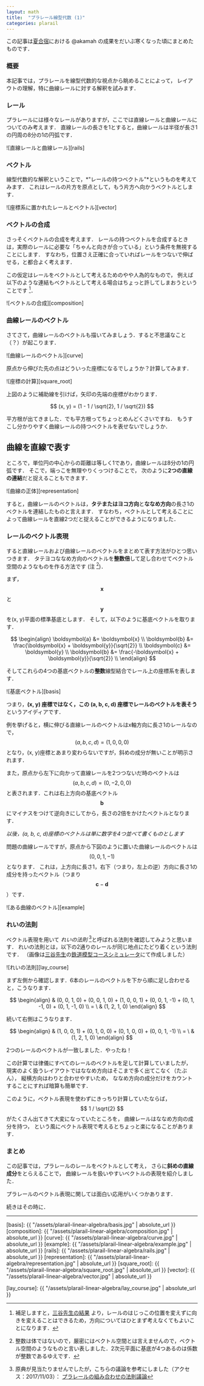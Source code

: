 ```yaml
---
layout: math
title:  "プラレール線型代数 (1)"
categories: plarail
---
```


この記事は[夏合宿](http://blog.cybozu.io/entry/2017/08/30/080000)における @akamah の成果をだいぶ寒くなった頃にまとめたものです．


### 概要
本記事では，プラレールを線型代数的な視点から眺めることによって，
レイアウトの理解，特に曲線レールに対する解釈を試みます．

### レール
プラレールには様々なレールがありますが，ここでは直線レールと曲線レールについてのみ考えます．
直線レールの長さを1とすると，曲線レールは半径が長さ1の円周の8分の1の円弧です．

![直線レールと曲線レール][rails]

### ベクトル
線型代数的な解釈ということで，*"レールの持つベクトル"*というものを考えてみます．
これはレールの片方を原点として，もう片方へ向かうベクトルとします．

![座標系に置かれたレールとベクトル][vector]

### ベクトルの合成
さっそくベクトルの合成を考えます．
レールの持つベクトルを合成するときは，実際のレールに必要な「ちゃんと向きが合っている」という条件を無視することにします．
すなわち，位置さえ正確に合っていればレールをつないで伸ばせる，と都合よく考えます．

この仮定はレールをベクトルとして考えるためのやや人為的なもので，
例えば以下のような連結もベクトルとして考える場合はちょっと許してしまおうということです [^jmitani]．

![ベクトルの合成][composition]

### 曲線レールのベクトル
さてさて，曲線レールのベクトルも描いてみましょう．すると不思議なこと（？）が起こります．

![曲線レールのベクトル][curve]

原点から伸びた先の点はどういった座標になるでしょうか？計算してみます．

![座標の計算][square_root]

上図のように補助線を引けば，矢印の先端の座標がわかります．

$$ (x, y) = (1 - 1 / \sqrt{2}, 1 / \sqrt{2}) $$

平方根が出てきました．でも平方根ってちょっとめんどくさいですね．
もうすこし分かりやすく曲線レールの持つベクトルを表せないでしょうか．

## 曲線を直線で表す
ところで，単位円の中心からの距離は等しく1であり，曲線レールは8分の1の円弧です．
そこで，端っこを無理やりくっつけることで，
次のように**2つの直線の連結**だと捉えることもできます．

![曲線の正体][representation]

すると，曲線レールのベクトルは，**タテまたはヨコ方向**と**ななめ方向**の長さ1のベクトルを連結したものと言えます．
すなわち，ベクトルとして考えることによって曲線レールを直線2つだと捉えることができるようになりました．

### レールのベクトル表現
すると直線レールおよび曲線レールのベクトルをまとめて表す方法がひとつ思いつきます．
タテヨコななめ方向のベクトルを**整数倍**して足し合わせてベクトル空間のようなものを作る方法です (注 [^vecspace])．

まず，$$ \boldsymbol{x} $$ と $$ \boldsymbol{y} $$を(x, y)平面の標準基底とします．
そして，以下のように基底ベクトルを取ります．

$$
\begin{align}
\boldsymbol{a} &= \boldsymbol{x} \\
\boldsymbol{b} &= \frac{\boldsymbol{x} + \boldsymbol{y}}{\sqrt{2}} \\
\boldsymbol{c} &= \boldsymbol{y} \\
\boldsymbol{b} &= \frac{-\boldsymbol{x} + \boldsymbol{y}}{\sqrt{2}} \\
\end{align}
$$

そしてこれらの4つの基底ベクトルの**整数**線型結合でレール上の座標系を表します．

![基底ベクトル][basis]

つまり，**(x, y) 座標ではなく，この (a, b, c, d) 座標でレールのベクトルを表そう**というアイディアです．

例を挙げると，横に伸びる直線レールのベクトルはx軸方向に長さ1のレールなので， $$(a, b, c, d) = (1, 0, 0, 0) $$ となり，(x, y)座標とあまり変わらないですが，斜めの成分が無いことが明示されます．

また，原点から左下に向かって直線レールを2つつないだ時のベクトルは $$(a, b, c, d) = (0, -2, 0, 0)$$ と表されます．これは右上方向の基底ベクトル $$\boldsymbol{b}$$ にマイナスをつけて逆向きにしてから，長さの2倍をかけたベクトルとなります．

*以後，(a, b, c, d)座標のベクトルは単に数字を4つ並べて書くものとします*

問題の曲線レールですが，原点から下図のように置いた曲線レールのベクトルは $$(0, 0, 1, -1)$$ となります．
これは，上方向に長さ1，右下（つまり，左上の逆）方向に長さ1の成分を持ったベクトル（つまり $$\boldsymbol{c} - \boldsymbol{d}$$ ）です．

![ある曲線のベクトル][example]

### れいの法則
ベクトル表現を用いて *れいの法則* [^lay]と呼ばれる法則を確認してみようと思います．
れいの法則とは，以下の2通りのレールが同じ地点にたどり着くという法則です．
（画像は[三谷先生][jmitani]の[鉄道模型コースシミュレータ][simulator]にて作成しました）

![れいの法則][lay_course]

まず左側から確認します．6本のレールのベクトルを下から順に足し合わせると，こうなります．

$$
\begin{align}
& (0, 0, 1, 0) +
(0, 0, 1, 0) +
(1, 0, 0, 1) +
(0, 0, 1, -1) +
(0, 1, -1, 0) +
(0, 1, -1, 0) \\
= \ & (1, 2, 1, 0)
\end{align}
$$

続いて右側はこうなります．

$$
\begin{align}
& (1, 0, 0, 1) +
(0, 1, 0, 0) +
(0, 1, 0, 0) +
(0, 0, 1, -1) \\
= \ & (1, 2, 1, 0)
\end{align}
$$

2つのレールのベクトルが一致しました．やったね！

この計算では律儀にすべてのレールのベクトルを足して計算していましたが，
現実のよく扱うレイアウトではななめ方向はそこまで多く出てこなく（たぶん），
縦横方向はわりと合わせやすいため，
ななめ方向の成分だけをカウントすることにすれば暗算も簡単です．

このように，ベクトル表現を使わずにきっちり計算していたならば，
$$ 1 / \sqrt{2} $$がたくさん出てきて大変になっていたところを，
曲線レールはななめ方向の成分を持つ，
という風にベクトル表現で考えるとちょっと楽になることがあります．


### まとめ
この記事では，プラレールのレールをベクトルとして考え，
さらに**斜めの直線成分**をとらえることで，
曲線レールを扱いやすいベクトルの表現を紹介しました．

プラレールのベクトル表現に関しては面白い応用がいくつかあります．

続きはその時に．

---


[^jmitani]: 補足しますと，[三谷先生の結果](https://twitter.com/jmitani/status/864846261517656064) より，レールのはじっこの位置を変えずに向きを変えることはできるため，方向についてはひとまず考えなくてもよいことになります．
[^lay]: 原典が見当たりませんでしたが，こちらの議論を参考にしました（アクセス：2017/11/03）： [プラレールの組み合わせの法則議論](https://togetter.com/li/1070425)
[^vecspace]: 整数は体ではないので，厳密にはベクトル空間とは言えませんので，ベクトル空間のようなものと言い表しました．2次元平面に基底が4つあるのは係数が整数であるゆえです．

[jmitani]: http://mitani.cs.tsukuba.ac.jp/ja/
[simulator]: http://mitani.cs.tsukuba.ac.jp/ja/software/railway/index.html

[basis]: {{ "/assets/plarail-linear-algebra/basis.jpg" | absolute_url }}
[composition]: {{ "/assets/plarail-linear-algebra/composition.jpg" | absolute_url }}
[curve]: {{ "/assets/plarail-linear-algebra/curve.jpg" | absolute_url }}
[example]: {{ "/assets/plarail-linear-algebra/example.jpg" | absolute_url }}
[rails]: {{ "/assets/plarail-linear-algebra/rails.jpg" | absolute_url }}
[representation]: {{ "/assets/plarail-linear-algebra/representation.jpg" | absolute_url }}
[square_root]: {{ "/assets/plarail-linear-algebra/square_root.jpg" | absolute_url }}
[vector]: {{ "/assets/plarail-linear-algebra/vector.jpg" | absolute_url }}

[lay_course]: {{ "/assets/plarail-linear-algebra/lay_course.jpg" | absolute_url }}